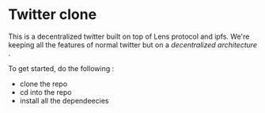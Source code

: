# Twitter clone 

This is a decentralized twitter built on top of Lens protocol and ipfs.
We're keeping all the features of normal twitter but on a *decentralized architecture* .

To get started, do the following : 

- clone the repo
- cd into the repo 
- install all the dependeecies 